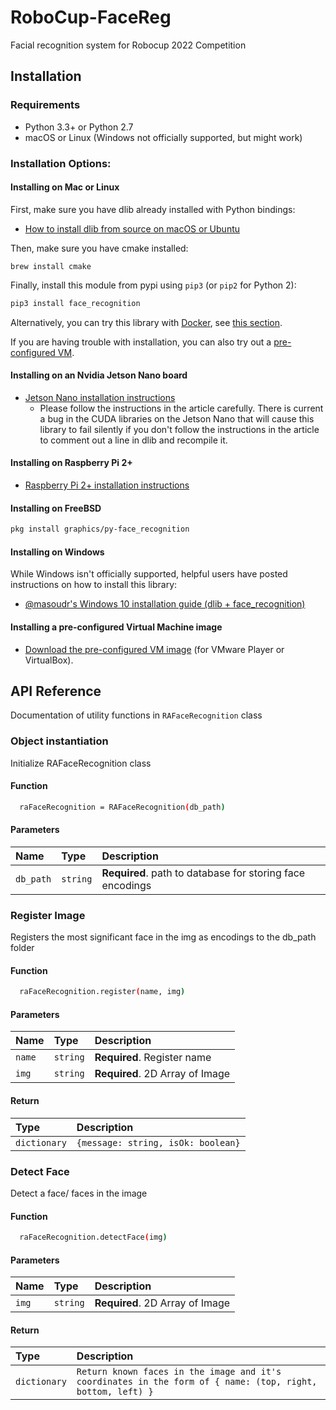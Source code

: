 # RoboCup-FaceReg
Facial recognition system for Robocup 2022 Competition
## Installation

### Requirements

  * Python 3.3+ or Python 2.7
  * macOS or Linux (Windows not officially supported, but might work)

### Installation Options:

#### Installing on Mac or Linux

First, make sure you have dlib already installed with Python bindings:

  * [How to install dlib from source on macOS or Ubuntu](https://gist.github.com/ageitgey/629d75c1baac34dfa5ca2a1928a7aeaf)
  
Then, make sure you have cmake installed:  
 
```brew install cmake```

Finally, install this module from pypi using `pip3` (or `pip2` for Python 2):

```bash
pip3 install face_recognition
```

Alternatively, you can try this library with [Docker](https://www.docker.com/), see [this section](#deployment).

If you are having trouble with installation, you can also try out a
[pre-configured VM](https://medium.com/@ageitgey/try-deep-learning-in-python-now-with-a-fully-pre-configured-vm-1d97d4c3e9b).

#### Installing on an Nvidia Jetson Nano board

 * [Jetson Nano installation instructions](https://medium.com/@ageitgey/build-a-hardware-based-face-recognition-system-for-150-with-the-nvidia-jetson-nano-and-python-a25cb8c891fd)
   * Please follow the instructions in the article carefully. There is current a bug in the CUDA libraries on the Jetson Nano that will cause this library to fail silently if you don't follow the instructions in the article to comment out a line in dlib and recompile it.

#### Installing on Raspberry Pi 2+

  * [Raspberry Pi 2+ installation instructions](https://gist.github.com/ageitgey/1ac8dbe8572f3f533df6269dab35df65)

#### Installing on FreeBSD

```bash
pkg install graphics/py-face_recognition
```

#### Installing on Windows

While Windows isn't officially supported, helpful users have posted instructions on how to install this library:

  * [@masoudr's Windows 10 installation guide (dlib + face_recognition)](https://github.com/ageitgey/face_recognition/issues/175#issue-257710508)

#### Installing a pre-configured Virtual Machine image

  * [Download the pre-configured VM image](https://medium.com/@ageitgey/try-deep-learning-in-python-now-with-a-fully-pre-configured-vm-1d97d4c3e9b) (for VMware Player or VirtualBox).

## API Reference
Documentation of utility functions in `RAFaceRecognition` class

### Object instantiation
Initialize RAFaceRecognition class

#### Function

```bash
  raFaceRecognition = RAFaceRecognition(db_path)
```
#### Parameters
| Name | Type     | Description                |
| :-------- | :------- | :------------------------- |
| `db_path` | `string` | **Required**. path to database for storing face encodings |


### Register Image
Registers the most significant face in the img as encodings to the db_path folder

#### Function

```bash
  raFaceRecognition.register(name, img)
```
#### Parameters
| Name | Type     | Description                |
| :-------- | :------- | :------------------------- |
| `name` | `string` | **Required**. Register name |
| `img` | `string` | **Required**. 2D Array of Image |

#### Return
| Type     | Description                |
| :-------- | :------- |
| `dictionary` | `{message: string, isOk: boolean}` |

### Detect Face
Detect a face/ faces in the image

#### Function

```bash
  raFaceRecognition.detectFace(img)
```
#### Parameters
| Name | Type     | Description                |
| :-------- | :------- | :------------------------- |
| `img` | `string` | **Required**. 2D Array of Image |

#### Return
| Type     | Description                |
| :-------- | :------- |
| `dictionary` | `Return known faces in the image and it's coordinates in the form of { name: (top, right, bottom, left) }` |

